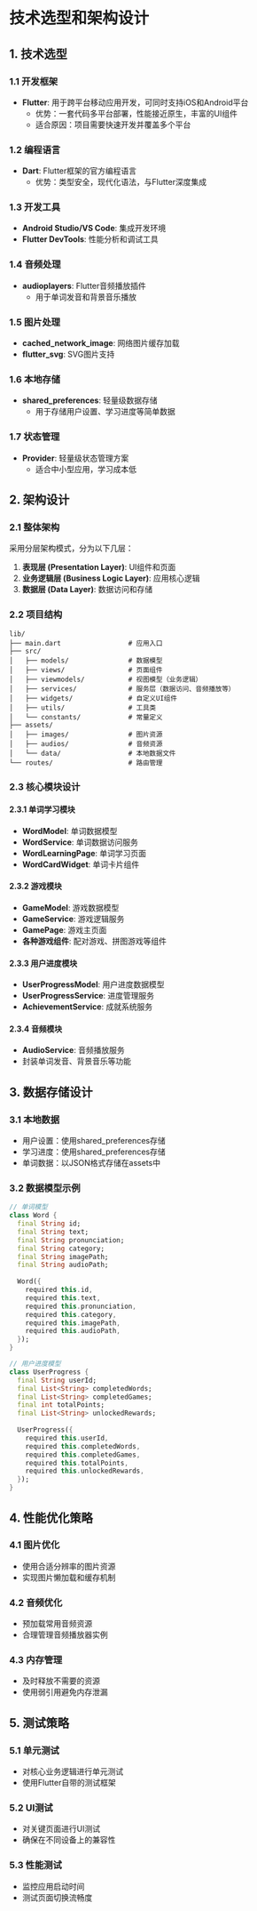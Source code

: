 # 技术选型和架构设计

## 1. 技术选型

### 1.1 开发框架
- **Flutter**: 用于跨平台移动应用开发，可同时支持iOS和Android平台
  - 优势：一套代码多平台部署，性能接近原生，丰富的UI组件
  - 适合原因：项目需要快速开发并覆盖多个平台

### 1.2 编程语言
- **Dart**: Flutter框架的官方编程语言
  - 优势：类型安全，现代化语法，与Flutter深度集成

### 1.3 开发工具
- **Android Studio/VS Code**: 集成开发环境
- **Flutter DevTools**: 性能分析和调试工具

### 1.4 音频处理
- **audioplayers**: Flutter音频播放插件
  - 用于单词发音和背景音乐播放

### 1.5 图片处理
- **cached_network_image**: 网络图片缓存加载
- **flutter_svg**: SVG图片支持

### 1.6 本地存储
- **shared_preferences**: 轻量级数据存储
  - 用于存储用户设置、学习进度等简单数据

### 1.7 状态管理
- **Provider**: 轻量级状态管理方案
  - 适合中小型应用，学习成本低

## 2. 架构设计

### 2.1 整体架构
采用分层架构模式，分为以下几层：
1. **表现层 (Presentation Layer)**: UI组件和页面
2. **业务逻辑层 (Business Logic Layer)**: 应用核心逻辑
3. **数据层 (Data Layer)**: 数据访问和存储

### 2.2 项目结构
```
lib/
├── main.dart                 # 应用入口
├── src/
│   ├── models/               # 数据模型
│   ├── views/                # 页面组件
│   ├── viewmodels/           # 视图模型（业务逻辑）
│   ├── services/             # 服务层（数据访问、音频播放等）
│   ├── widgets/              # 自定义UI组件
│   ├── utils/                # 工具类
│   └── constants/            # 常量定义
├── assets/
│   ├── images/               # 图片资源
│   ├── audios/               # 音频资源
│   └── data/                 # 本地数据文件
└── routes/                   # 路由管理
```

### 2.3 核心模块设计

#### 2.3.1 单词学习模块
- **WordModel**: 单词数据模型
- **WordService**: 单词数据访问服务
- **WordLearningPage**: 单词学习页面
- **WordCardWidget**: 单词卡片组件

#### 2.3.2 游戏模块
- **GameModel**: 游戏数据模型
- **GameService**: 游戏逻辑服务
- **GamePage**: 游戏主页面
- **各种游戏组件**: 配对游戏、拼图游戏等组件

#### 2.3.3 用户进度模块
- **UserProgressModel**: 用户进度数据模型
- **UserProgressService**: 进度管理服务
- **AchievementService**: 成就系统服务

#### 2.3.4 音频模块
- **AudioService**: 音频播放服务
- 封装单词发音、背景音乐等功能

## 3. 数据存储设计

### 3.1 本地数据
- 用户设置：使用shared_preferences存储
- 学习进度：使用shared_preferences存储
- 单词数据：以JSON格式存储在assets中

### 3.2 数据模型示例
```dart
// 单词模型
class Word {
  final String id;
  final String text;
  final String pronunciation;
  final String category;
  final String imagePath;
  final String audioPath;
  
  Word({
    required this.id,
    required this.text,
    required this.pronunciation,
    required this.category,
    required this.imagePath,
    required this.audioPath,
  });
}

// 用户进度模型
class UserProgress {
  final String userId;
  final List<String> completedWords;
  final List<String> completedGames;
  final int totalPoints;
  final List<String> unlockedRewards;
  
  UserProgress({
    required this.userId,
    required this.completedWords,
    required this.completedGames,
    required this.totalPoints,
    required this.unlockedRewards,
  });
}
```

## 4. 性能优化策略

### 4.1 图片优化
- 使用合适分辨率的图片资源
- 实现图片懒加载和缓存机制

### 4.2 音频优化
- 预加载常用音频资源
- 合理管理音频播放器实例

### 4.3 内存管理
- 及时释放不需要的资源
- 使用弱引用避免内存泄漏

## 5. 测试策略

### 5.1 单元测试
- 对核心业务逻辑进行单元测试
- 使用Flutter自带的测试框架

### 5.2 UI测试
- 对关键页面进行UI测试
- 确保在不同设备上的兼容性

### 5.3 性能测试
- 监控应用启动时间
- 测试页面切换流畅度